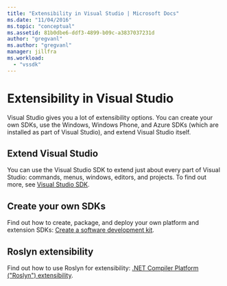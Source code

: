 ```yaml
---
title: "Extensibility in Visual Studio | Microsoft Docs"
ms.date: "11/04/2016"
ms.topic: "conceptual"
ms.assetid: 81b0dbe6-ddf3-4899-b09c-a3837037231d
author: "gregvanl"
ms.author: "gregvanl"
manager: jillfra
ms.workload: 
  - "vssdk"
---
```

# Extensibility in Visual Studio
Visual Studio gives you a lot of extensibility options. You can create your own SDKs, use the Windows, Windows Phone, and Azure SDKs (which are installed as part of Visual Studio), and extend Visual Studio itself.  
  
## Extend Visual Studio  
 You can use the Visual Studio SDK to extend just about every part of Visual Studio: commands, menus, windows, editors, and projects. To find out more, see [Visual Studio SDK](../extensibility/visual-studio-sdk.md).  
  
## Create your own SDKs  
 Find out how to create, package, and deploy your own platform and extension SDKs: [Create a software development kit](../extensibility/creating-a-software-development-kit.md).  
  
## Roslyn extensibility  
 Find out how to use Roslyn for extensibility: [.NET Compiler Platform ("Roslyn") extensibility](../extensibility/dotnet-compiler-platform-roslyn-extensibility.md).